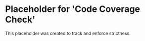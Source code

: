 ﻿# Placeholder for 'Code Coverage Check'
This placeholder was created to track and enforce strictness.
